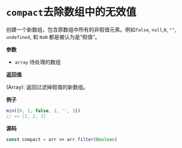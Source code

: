 # `compact`去除数组中的无效值

创建一个新数组，包含原数组中所有的非假值元素。例如`false`, `null`,`0`, `""`, `undefined`, 和 `NaN` 都是被认为是“假值”。

**参数**

-   `array` 待处理的数组

**返回值**

(Array): 返回过滤掉假值的新数组。

**例子**

```js
min([0, 1, false, 2, '', 3])
// => [1, 2, 3]
```

**源码**

```js
const compact = arr => arr.filter(Boolean)
```
